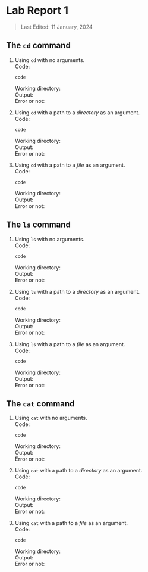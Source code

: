 # Lab Report 1
> Last Edited: 11 January, 2024

## The `cd` command

1. Using `cd` with no arguments.  
   Code:
   ```
   code
   ```
   Working directory:  
   Output:  
   Error or not:  
   
2. Using `cd` with a path to a *directory* as an argument.  
   Code:
   ```
   code
   ```
   Working directory:  
   Output:  
   Error or not:  
   
3. Using `cd` with a path to a *file* as an argument.  
   Code:
   ```
   code
   ```
   Working directory:  
   Output:  
   Error or not:  

## The `ls` command

1. Using `ls` with no arguments.  
   Code:
   ```
   code
   ```
   Working directory:  
   Output:  
   Error or not:  
   
2. Using `ls` with a path to a *directory* as an argument.  
   Code:
   ```
   code
   ```
   Working directory:  
   Output:  
   Error or not:  
   
3. Using `ls` with a path to a *file* as an argument.  
   Code:
   ```
   code
   ```
   Working directory:  
   Output:  
   Error or not:  

## The `cat` command

1. Using `cat` with no arguments.  
   Code:
   ```
   code
   ```
   Working directory:  
   Output:  
   Error or not:  
   
2. Using `cat` with a path to a *directory* as an argument.  
   Code:
   ```
   code
   ```
   Working directory:  
   Output:  
   Error or not:  
   
3. Using `cat` with a path to a *file* as an argument.  
   Code:
   ```
   code
   ```
   Working directory:  
   Output:  
   Error or not:  
